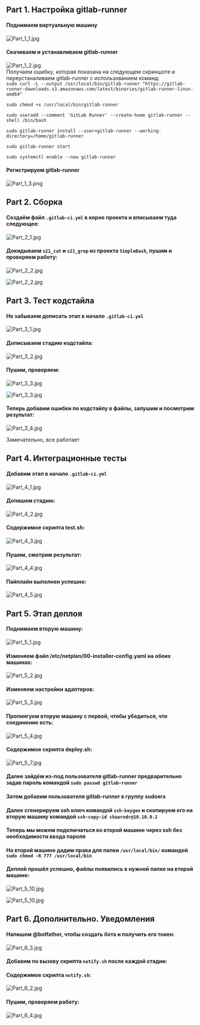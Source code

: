 ## Part 1. Настройка gitlab-runner  
#### Поднимаем виртуальную машину  
![Part_1_1.jpg](screenshots/1_1.png)  

#### Скачиваем и устанавливаем gitlab-runner  
![Part_1_2.jpg](screenshots/1_2.png)  
Получаем ошибку, которая показана на следующем скриншоте и переустаналиваем gitlab-runner с использованием команд:  
`sudo curl -L --output /usr/local/bin/gitlab-runner "https://gitlab-runner-downloads.s3.amazonaws.com/latest/binaries/gitlab-runner-linux-amd64"`

`sudo chmod +x /usr/local/bin/gitlab-runner`

`sudo useradd --comment 'GitLab Runner' --create-home gitlab-runner --shell /bin/bash`

`sudo gitlab-runner install --user=gitlab-runner --working-directory=/home/gitlab-runner`

`sudo gitlab-runner start`

`sudo systemctl enable --now gitlab-runner`

#### Регистрируем gitlab-runner  
![Part_1_3.png](screenshots/1_3.png)  

## Part 2. Сборка  

#### Создаём файл `.gitlab-ci.yml` в корне проекта и вписываем туда следующее:  

![Part_2_1.jpg](screenshots/Part_2_1.jpg)  

#### Докидываем `s21_cat` и `s21_grep` из проекта `SimpleBash`, пушим и проверяем работу:  

![Part_2_2.jpg](screenshots/2_2.png)

![Part_2_2.jpg](screenshots/2_3.png)


## Part 3. Тест кодстайла  
#### Не забываем дописать этап в начало `.gitlab-ci.yml`  
![Part_3_1.jpg](screenshots/Part_3_1.jpg)  

#### Дописываем стадию кодстайла:  
![Part_3_2.jpg](screenshots/Part_3_2.jpg)  

#### Пушим, проверяем:  

![Part_3_3.jpg](screenshots/3_3.png)

![Part_3_3.jpg](screenshots/3_4.png)  

#### Теперь добавим ошибки по кодстайлу в файлы, запушим и посмотрим результат:  

![Part_3_4.jpg](screenshots/3_5.png)  

Замечательно, все работает

## Part 4. Интеграционные тесты  
#### Добавим этап в начало `.gitlab-ci.yml`  
![Part_4_1.jpg](screenshots/Part_4_1.jpg)  

#### Допишем стадию:  
![Part_4_2.jpg](screenshots/Part_4_2.jpg)  

#### Содержимое скрипта test.sh:  
![Part_4_3.jpg](screenshots/4_3.png)  

#### Пушим, смотрим результат:  
![Part_4_4.jpg](screenshots/4_4.png)  

#### Пайплайн выполнен успешно:  
![Part_4_5.jpg](screenshots/4_5.png)  

## Part 5. Этап деплоя  
#### Поднимаем вторую машину:  
![Part_5_1.jpg](screenshots/5_1.png)  

#### Изменяем файл /etc/netplan/00-installer-config.yaml на обеих машинах:  
![Part_5_2.jpg](screenshots/5_2.png)  

#### Изменяем настройки адаптеров:  
![Part_5_3.jpg](screenshots/Part_5_3.jpg)  

#### Пропингуем вторую машину с первой, чтобы убедиться, что соединение есть:  
![Part_5_4.jpg](screenshots/5_4.png)  

#### Содержимое скрипта deploy.sh:  
![Part_5_7.jpg](screenshots/5_7.png)  

#### Далее зайдём из-под пользователя gitlab-runner предварительно задав пароль командой `sudo passwd gitlab-runner`  
#### Затем добавим пользователя gitlab-runner в группу sudoers
#### Далее сгенерируем ssh ключ командой `ssh-keygen` и скопируем его на вторую машину командой `ssh-copy-id chaurodr@10.10.0.2`  
#### Теперь мы можем подключаться ко второй машине через ssh без необходимости ввода пароля  

#### На второй машине дадим права для папки `/usr/local/bin/` командой `sudo chmod -R 777 /usr/local/bin`  

#### Деплой прошёл успешно, файлы появились в нужной папке на второй машине:  

![Part_5_10.jpg](screenshots/5_10.png)

![Part_5_10.jpg](screenshots/5_11.png)


## Part 6. Дополнительно. Уведомления  

#### Напишем @botfather, чтобы создать бота и получить его токен:
![Part_6_3.jpg](screenshots/botfather.png)  

#### Добавим по вызову скрипта `notify.sh` после каждой стадии:

#### Содержимое скрипта `notify.sh`:  
![Part_6_2.jpg](screenshots/notify.png)  

#### Пушим, проверяем работу:  
![Part_6_4.jpg](screenshots/bot.png)  

